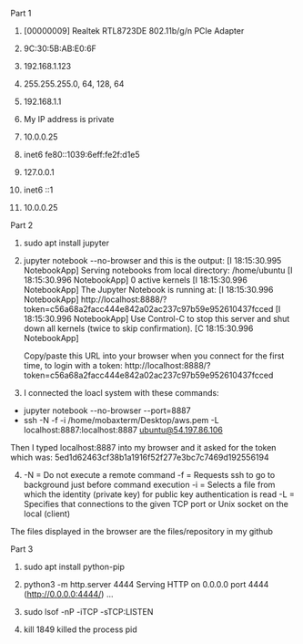 Part 1
1. [00000009] Realtek RTL8723DE 802.11b/g/n PCIe Adapter
2. ‪9C:30:5B:AB:E0:6F‬
3. 192.168.1.123
4. 255.255.255.0, 64, 128, 64
5. 192.168.1.1
6. My IP address is private

7. 10.0.0.25
8. inet6 fe80::1039:6eff:fe2f:d1e5
9. 127.0.0.1
10. inet6 ::1
11. 10.0.0.25

Part 2
1. sudo apt install jupyter
2. jupyter notebook --no-browser and this is the output:
[I 18:15:30.995 NotebookApp] Serving notebooks from local directory: /home/ubuntu
[I 18:15:30.996 NotebookApp] 0 active kernels
[I 18:15:30.996 NotebookApp] The Jupyter Notebook is running at:
[I 18:15:30.996 NotebookApp] http://localhost:8888/?token=c56a68a2facc444e842a02ac237c97b59e952610437fcced
[I 18:15:30.996 NotebookApp] Use Control-C to stop this server and shut down all kernels (twice to skip confirmation).
[C 18:15:30.996 NotebookApp]

    Copy/paste this URL into your browser when you connect for the first time,
    to login with a token:
        http://localhost:8888/?token=c56a68a2facc444e842a02ac237c97b59e952610437fcced

3. I connected the loacl system with these commands:
- jupyter notebook --no-browser --port=8887
- ssh -N -f -i /home/mobaxterm/Desktop/aws.pem  -L localhost:8887:localhost:8887 ubuntu@54.197.86.106

Then I typed localhost:8887 into my browser and it asked for the token which was:
5ed1d62463cf38b1a1916f52f277e3bc7c7469d192556194

4. -N = Do not execute a remote command
   -f = Requests ssh to go to background just before command execution
   -i = Selects a file from which the identity (private key) for public key authentication is read
   -L = Specifies that connections to the given TCP port or Unix socket on the local (client)

The files displayed in the browser are the files/repository in my github

Part 3
1. sudo apt install python-pip
   
2. python3 -m http.server 4444
   Serving HTTP on 0.0.0.0 port 4444 (http://0.0.0.0:4444/) ...

3. sudo lsof -nP -iTCP -sTCP:LISTEN

4. kill 1849 killed the process pid

